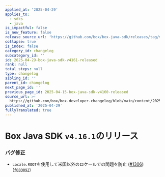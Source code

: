 ```yaml
---
applied_at: '2025-04-29'
applies_to:
  - sdks
  - java
is_impactful: false
is_new_feature: false
release_source_url: 'https://github.com/box/box-java-sdk/releases/tag/v4.16.1'
collapse: true
is_index: false
category_id: changelog
subcategory_id: ''
id: 2025-04-29-box-java-sdk-v4161-released
rank: null
total_steps: null
type: changelog
sibling_id: ''
parent_id: changelog
next_page_id: ''
previous_page_id: 2025-04-15-box-java-sdk-v4160-released
source_url: >-
  https://github.com/box/box-developer-changelog/blob/main/content/2025/04-29-box-java-sdk-v4161-released.md
published_at: '2025-04-29'
fullyTranslated: true
---
```

# Box Java SDK `v4.16.1`のリリース

### バグ修正

* `Locale.ROOT`を使用して米国以外のロケールでの問題を防止 ([#1306][1]) ([`f083092`][2])

[1]: https://github.com/box/box-java-sdk/issues/1306

[2]: https://github.com/box/box-java-sdk/commit/f083092d5fdac37c93493945ab0c05ecdcdbc838

